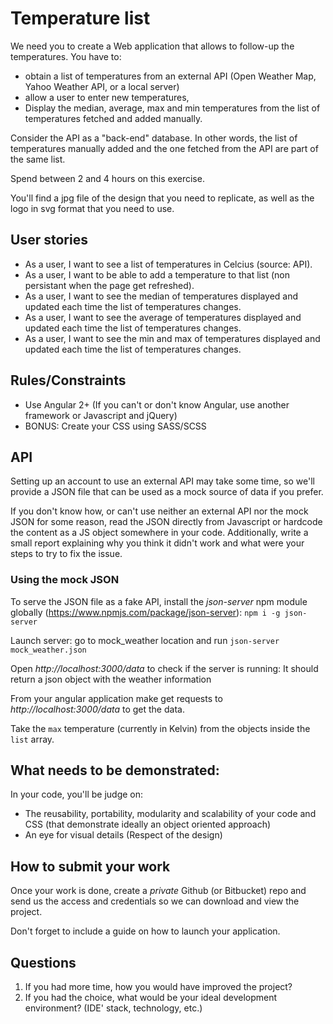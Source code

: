# Temperature list 

We need you to create a Web application that allows to follow-up the temperatures. You have to:
- obtain a list of temperatures from an external API (Open Weather Map, Yahoo Weather API, or a local server)
- allow a user to enter new temperatures,
- Display the median, average, max and min temperatures from the list of temperatures fetched and added manually.

Consider the API as a "back-end" database. In other words, the list of temperatures manually added and the one fetched from the API are part of the same list.

Spend between 2 and 4 hours on this exercise.

You'll find a jpg file of the design that you need to replicate, as well as the logo in svg format that you need to use.

## User stories

- As a user, I want to see a list of temperatures in Celcius (source: API).
- As a user, I want to be able to add a temperature to that list (non persistant when the page get refreshed).
- As a user, I want to see the median of temperatures displayed and updated each time the list of temperatures changes.
- As a user, I want to see the average of temperatures displayed and updated each time the list of temperatures changes.
- As a user, I want to see the min and max of temperatures displayed and updated each time the list of temperatures changes.


## Rules/Constraints

- Use Angular 2+ (If you can't or don't know Angular, use another framework or Javascript and jQuery)
- BONUS: Create your CSS using SASS/SCSS

## API

Setting up an account to use an external API may take some time, so we'll provide a JSON file that can be used as a mock source of data if you prefer.

If you don't know how, or can't use neither an external API nor the mock JSON for some reason, read the JSON directly from Javascript or hardcode the content as a JS object somewhere in your code. Additionally, write a small report explaining why you think it didn't work and what were your steps to try to fix the issue.

### Using the mock JSON

To serve the JSON file as a fake API, install the *json-server* npm module globally (https://www.npmjs.com/package/json-server):
`npm i -g json-server`

Launch server:
go to mock_weather location and run `json-server mock_weather.json`

Open *http://localhost:3000/data* to check if the server is running:
It should return a json object with the weather information

From your angular application make get requests to *http://localhost:3000/data* to get the data.

Take the `max` temperature (currently in Kelvin) from the objects inside the `list` array.

## What needs to be demonstrated:

In your code, you'll be judge on:

- The reusability, portability, modularity and scalability of your code and CSS (that demonstrate ideally an object oriented approach)
- An eye for visual details (Respect of the design)

## How to submit your work

Once your work is done, create a *private* Github (or Bitbucket) repo and send us the access and credentials so we can download and view the project.

Don't forget to include a guide on how to launch your application.

## Questions

1. If you had more time, how you would have improved the project?
2. If you had the choice, what would be your ideal development environment? (IDE' stack, technology, etc.)

